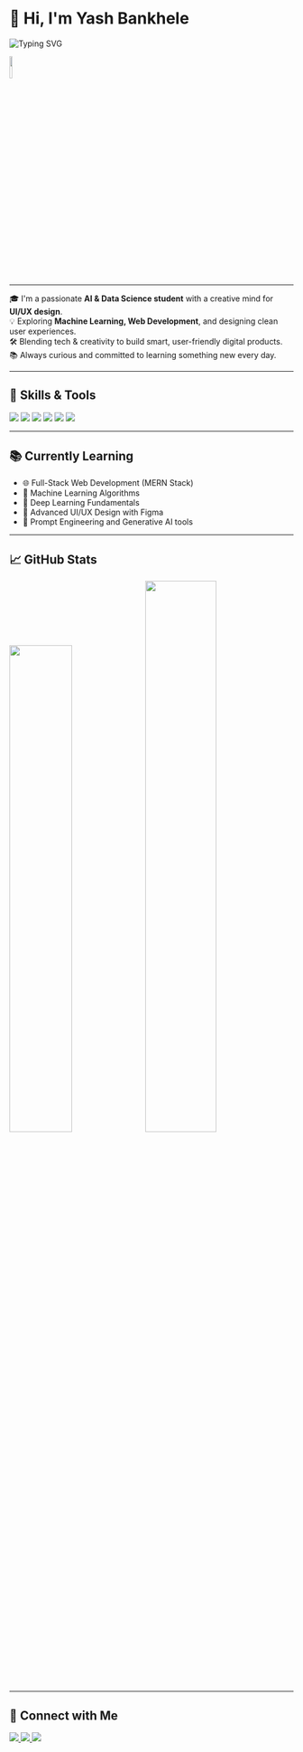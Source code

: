 # 👋 Hi, I'm Yash Bankhele

![Typing SVG](https://readme-typing-svg.demolab.com?font=JetBrains+Mono&weight=600&size=24&pause=1000&color=00FFFF&center=true&vCenter=true&width=500&lines=🎓+AI+%26+Data+Science+Student;🎨+UI%2FUX+Design+Enthusiast;💻+Future+Full-Stack+Developer;🚀+Learning+Something+New+Every+Day)

<img src="https://media.giphy.com/media/f3iwJFOVOwuy7K6FFw/giphy.gif" width="10%" />

---

🎓 I'm a passionate **AI & Data Science student** with a creative mind for **UI/UX design**.  
💡 Exploring **Machine Learning, Web Development**, and designing clean user experiences.  
🛠️ Blending tech & creativity to build smart, user-friendly digital products.  
📚 Always curious and committed to learning something new every day.

---

## 🚀 Skills & Tools

<p align="left">
  <img src="https://img.shields.io/badge/Python-3776AB?style=for-the-badge&logo=python&logoColor=white"/>
  <img src="https://img.shields.io/badge/HTML-E34F26?style=for-the-badge&logo=html5&logoColor=white"/>
  <img src="https://img.shields.io/badge/CSS-1572B6?style=for-the-badge&logo=css3&logoColor=white"/>
  <img src="https://img.shields.io/badge/JavaScript-F7DF1E?style=for-the-badge&logo=javascript&logoColor=black"/>
  <img src="https://img.shields.io/badge/Figma-F24E1E?style=for-the-badge&logo=figma&logoColor=white"/>
  <img src="https://img.shields.io/badge/GitHub-100000?style=for-the-badge&logo=github&logoColor=white"/>
</p>

---

## 📚 Currently Learning

- 🌐 Full-Stack Web Development (MERN Stack)
- 🤖 Machine Learning Algorithms
- 🧠 Deep Learning Fundamentals
- 🎨 Advanced UI/UX Design with Figma
- 💬 Prompt Engineering and Generative AI tools

---

## 📈 GitHub Stats

<p align="left">
  <img src="https://github-readme-stats.vercel.app/api?username=YashBankhele&show_icons=true&theme=tokyonight" width="47%" />
  <img src="https://github-readme-streak-stats.herokuapp.com/?user=YashBankhele&theme=tokyonight" width="50%" />
</p>

---
## 🔗 Connect with Me

<p>
  <a href="https://www.linkedin.com/in/YashBankhele" target="_blank">
    <img src="https://img.shields.io/badge/LinkedIn-blue?style=for-the-badge&logo=linkedin&logoColor=white"/>
  </a>
  <a href="https://yashbankhele.github.io/" target="_blank">
    <img src="https://img.shields.io/badge/Portfolio-000000?style=for-the-badge&logo=githubpages&logoColor=white"/>
  </a>
  <a href="mailto:yashbankhele198@gmail.com" target="_blank">
    <img src="https://img.shields.io/badge/Email-D14836?style=for-the-badge&logo=gmail&logoColor=white"/>
  </a>
</p>

